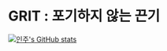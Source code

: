 # GRIT : 포기하지 않는 끈기

[![인주's GitHub stats](https://github-readme-stats.vercel.app/api?username=lemony452&theme=dark)](https://github.com/anuraghazra/github-readme-stats)
